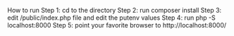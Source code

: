 How to run
Step 1: cd to the directory 
Step 2: run composer install
Step 3: edit /public/index.php file and edit the putenv values
Step 4: run php -S localhost:8000
Step 5: point your favorite browser to http://localhost:8000/
